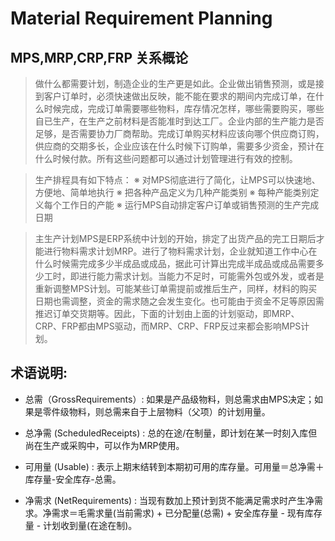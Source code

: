 # Material Requirement Planning
## MPS,MRP,CRP,FRP 关系概论

>   做什么都需要计划，制造企业的生产更是如此。企业做出销售预测，或是接到客户订单时，必须快速做出反映，能不能在要求的期间内完成订单，在什么时候完成，完成订单需要哪些物料，库存情况怎样，哪些需要购买，哪些自已生产，在生产之前材料是否能准时到达工厂。企业内部的生产能力是否足够，是否需要协力厂商帮助。完成订单购买材料应该向哪个供应商订购，供应商的交期多长，企业应该在什么时候下订购单，需要多少资金，预计在什么时候付款。所有这些问题都可以通过计划管理进行有效的控制。

>   生产排程具有如下特点：
               ※ 对MPS彻底进行了简化，让MPS可以快速地、方便地、简单地执行
               ※ 把各种产品定义为几种产能类别
               ※ 每种产能类别定义每个工作日的产能
               ※ 运行MPS自动排定客户订单或销售预测的生产完成日期


>   主生产计划MPS是ERP系统中计划的开始，排定了出货产品的完工日期后才能进行物料需求计划MRP。进行了物料需求计划，企业就知道工作中心在什么时候需完成多少半成品或成品，据此可计算出完成半成品或成品需要多少工时，即进行能力需求计划。当能力不足时，可能需外包或外发，或者是重新调整MPS计划。可能某些订单需提前或推后生产，同样，材料的购买日期也需调整，资金的需求随之会发生变化。也可能由于资金不足等原因需推迟订单交货期等。因此，下面的计划由上面的计划驱动，即MRP、CRP、FRP都由MPS驱动，而MRP、CRP、FRP反过来都会影响MPS计划。

## 术语说明:

* 总需（GrossRequirements）: 如果是产品级物料，则总需求由MPS决定；如果是零件级物料，则总需来自于上层物料（父项）的计划用量。

* 总净需 (ScheduledReceipts) : 总的在途/在制量，即计划在某一时刻入库但尚在生产或采购中，可以作为MRP使用。

* 可用量 (Usable) : 表示上期末结转到本期初可用的库存量。可用量＝总净需＋库存量-安全库存-总需。

* 净需求 (NetRequirements) : 当现有数加上预计到货不能满足需求时产生净需求。净需求＝毛需求量(当前需求) + 已分配量(总需) + 安全库存量 - 现有库存量 - 计划收到量(在途在制)。